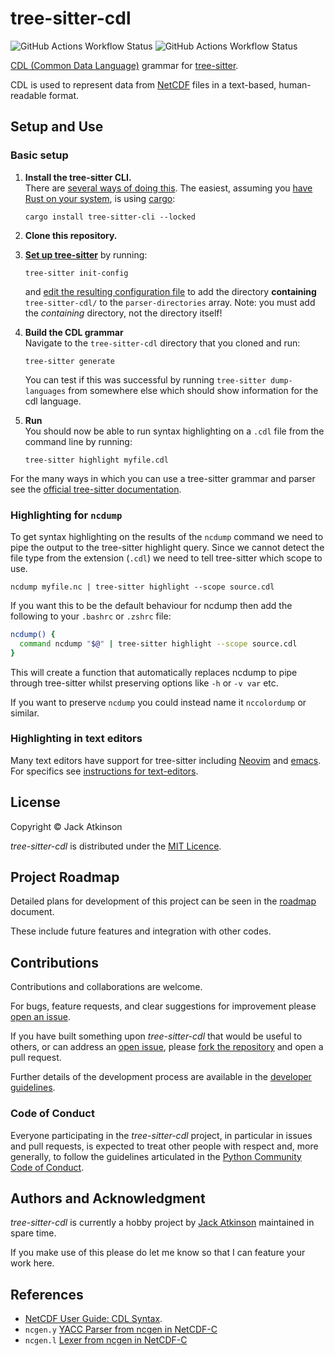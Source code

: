 # tree-sitter-cdl

![GitHub Actions Workflow Status](https://img.shields.io/github/actions/workflow/status/jatkinson1000/tree-sitter-cdl/ci.yaml?style=plastic&label=CI)
![GitHub Actions Workflow Status](https://img.shields.io/github/actions/workflow/status/jatkinson1000/tree-sitter-cdl/lint.yaml?style=plastic&label=Quality)

[CDL (Common Data Language)](https://docs.unidata.ucar.edu/nug/2.0-draft/cdl.html)
grammar for [tree-sitter](https://github.com/tree-sitter/tree-sitter).

CDL is used to represent data from [NetCDF](https://docs.unidata.ucar.edu/netcdf-c)
files in a text-based, human-readable format.


## Setup and Use

### Basic setup

1. **Install the tree-sitter CLI.**\
   There are [several ways of doing this](https://tree-sitter.github.io/tree-sitter/creating-parsers/1-getting-started.html#installation).
   The easiest, assuming you
   [have Rust on your system](https://rust-lang.org/tools/install/), is using
   [cargo](https://doc.rust-lang.org/cargo/getting-started/installation.html):
   ```
   cargo install tree-sitter-cli --locked
   ```

2. **Clone this repository.**

3. [**Set up tree-sitter**](https://tree-sitter.github.io/tree-sitter/cli/init-config.html)
   by running:
   ```
   tree-sitter init-config
   ```
   and [edit the resulting configuration file](https://tree-sitter.github.io/tree-sitter/cli/init-config.html#parser-directories)
   to add the directory **containing** `tree-sitter-cdl/` to the `parser-directories`
   array. Note: you must add the _containing_ directory, not the directory itself!

4. **Build the CDL grammar**\
   Navigate to the `tree-sitter-cdl` directory that you cloned and run:
   ```
   tree-sitter generate
   ```
   You can test if this was successful by running `tree-sitter dump-languages`
   from somewhere else which should show information for the cdl language.

4. **Run**\
   You should now be able to run syntax highlighting on a `.cdl` file from the
   command line by running:
   ```
   tree-sitter highlight myfile.cdl
   ```

For the many ways in which you can use a tree-sitter grammar and parser see the
[official tree-sitter documentation](https://tree-sitter.github.io/tree-sitter/index.html).


### Highlighting for `ncdump`

To get syntax highlighting on the results of the `ncdump` command we need to pipe
the output to the tree-sitter highlight query.
Since we cannot detect the file type from the extension (`.cdl`) we need to tell
tree-sitter which scope to use.
```
ncdump myfile.nc | tree-sitter highlight --scope source.cdl
```

If you want this to be the default behaviour for ncdump then add the following to
your `.bashrc` or `.zshrc` file:
```bash
ncdump() {
  command ncdump "$@" | tree-sitter highlight --scope source.cdl
}
```
This will create a function that automatically replaces ncdump to pipe through
tree-sitter whilst preserving options like `-h` or `-v var` etc.

If you want to preserve `ncdump` you could instead name it `nccolordump` or similar.


### Highlighting in text editors

Many text editors have support for tree-sitter including
[Neovim](https://github.com/nvim-treesitter/nvim-treesitter/tree/main)
and [emacs](https://www.emacswiki.org/emacs/Tree-sitter).
For specifics see [instructions for text-editors](https://github.com/jatkinson1000/tree-sitter-cdl/blob/main/doc/text-editors.md).


## License

Copyright &copy; Jack Atkinson

_tree-sitter-cdl_ is distributed under the
[MIT Licence](https://github.com/jatkinson1000/tree-sitter-cdl/blob/main/LICENSE).


## Project Roadmap

Detailed plans for development of this project can be seen in the 
[roadmap](https://github.com/jatkinson1000/tree-sitter-cdl/blob/main/doc/roadmap.md)
document.

These include future features and integration with other codes.


## Contributions

Contributions and collaborations are welcome.

For bugs, feature requests, and clear suggestions for improvement please
[open an issue](https://github.com/jatkinson1000/tree-sitter-cdl/issues).

If you have built something upon _tree-sitter-cdl_ that would be useful to others, or
can address an [open issue](https://github.com/jatkinson1000/tree-sitter-cdl/issues),
please [fork the repository](https://github.com/jatkinson1000/tree-sitter-cdl/fork) and
open a pull request.

Further details of the development process are available in the
[developer guidelines](https://github.com/jatkinson1000/tree-sitter-cdl/blob/main/doc/develop.md).


### Code of Conduct
Everyone participating in the _tree-sitter-cdl_ project, in particular in issues
and pull requests, is expected to treat other people with respect and, more
generally, to follow the guidelines articulated in the
[Python Community Code of Conduct](https://www.python.org/psf/codeofconduct/).


## Authors and Acknowledgment

_tree-sitter-cdl_ is currently a hobby project by [Jack Atkinson](https://jackatkinson.net/)
maintained in spare time.

If you make use of this please do let me know so that I can feature your work here.


## References

- [NetCDF User Guide: CDL Syntax](https://docs.unidata.ucar.edu/nug/2.0-draft/cdl.html).
- `ncgen.y` [YACC Parser from ncgen in NetCDF-C](https://github.com/Unidata/netcdf-c/blob/main/ncgen/ncgen.l)
- `ncgen.l` [Lexer from ncgen in NetCDF-C](https://github.com/Unidata/netcdf-c/blob/main/ncgen/ncgen.l)
